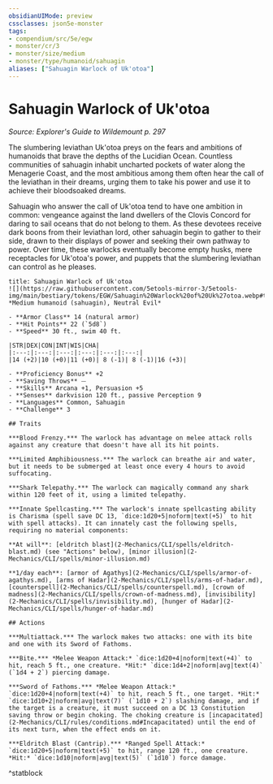 ```yaml
---
obsidianUIMode: preview
cssclasses: json5e-monster
tags:
- compendium/src/5e/egw
- monster/cr/3
- monster/size/medium
- monster/type/humanoid/sahuagin
aliases: ["Sahuagin Warlock of Uk'otoa"]
---
```

# Sahuagin Warlock of Uk'otoa
*Source: Explorer's Guide to Wildemount p. 297*  

The slumbering leviathan Uk'otoa preys on the fears and ambitions of humanoids that brave the depths of the Lucidian Ocean. Countless communities of sahuagin inhabit uncharted pockets of water along the Menagerie Coast, and the most ambitious among them often hear the call of the leviathan in their dreams, urging them to take his power and use it to achieve their bloodsoaked dreams.

Sahuagin who answer the call of Uk'otoa tend to have one ambition in common: vengeance against the land dwellers of the Clovis Concord for daring to sail oceans that do not belong to them. As these devotees receive dark boons from their leviathan lord, other sahuagin begin to gather to their side, drawn to their displays of power and seeking their own pathway to power. Over time, these warlocks eventually become empty husks, mere receptacles for Uk'otoa's power, and puppets that the slumbering leviathan can control as he pleases.

```ad-statblock
title: Sahuagin Warlock of Uk'otoa
![](https://raw.githubusercontent.com/5etools-mirror-3/5etools-img/main/bestiary/tokens/EGW/Sahuagin%20Warlock%20of%20Uk%27otoa.webp#token)
*Medium humanoid (sahuagin), Neutral Evil*

- **Armor Class** 14 (natural armor)
- **Hit Points** 22 (`5d8`)
- **Speed** 30 ft., swim 40 ft.

|STR|DEX|CON|INT|WIS|CHA|
|:---:|:---:|:---:|:---:|:---:|:---:|
|14 (+2)|10 (+0)|11 (+0)| 8 (-1)| 8 (-1)|16 (+3)|

- **Proficiency Bonus** +2
- **Saving Throws** ⏤
- **Skills** Arcana +1, Persuasion +5
- **Senses** darkvision 120 ft., passive Perception 9
- **Languages** Common, Sahuagin
- **Challenge** 3

## Traits

***Blood Frenzy.*** The warlock has advantage on melee attack rolls against any creature that doesn't have all its hit points.

***Limited Amphibiousness.*** The warlock can breathe air and water, but it needs to be submerged at least once every 4 hours to avoid suffocating.

***Shark Telepathy.*** The warlock can magically command any shark within 120 feet of it, using a limited telepathy.

***Innate Spellcasting.*** The warlock's innate spellcasting ability is Charisma (spell save DC 13, `dice:1d20+5|noform|text(+5)` to hit with spell attacks). It can innately cast the following spells, requiring no material components:

**At will**: [eldritch blast](2-Mechanics/CLI/spells/eldritch-blast.md) (see "Actions" below), [minor illusion](2-Mechanics/CLI/spells/minor-illusion.md)

**1/day each**: [armor of Agathys](2-Mechanics/CLI/spells/armor-of-agathys.md), [arms of Hadar](2-Mechanics/CLI/spells/arms-of-hadar.md), [counterspell](2-Mechanics/CLI/spells/counterspell.md), [crown of madness](2-Mechanics/CLI/spells/crown-of-madness.md), [invisibility](2-Mechanics/CLI/spells/invisibility.md), [hunger of Hadar](2-Mechanics/CLI/spells/hunger-of-hadar.md)

## Actions

***Multiattack.*** The warlock makes two attacks: one with its bite and one with its Sword of Fathoms.

***Bite.*** *Melee Weapon Attack:* `dice:1d20+4|noform|text(+4)` to hit, reach 5 ft., one creature. *Hit:* `dice:1d4+2|noform|avg|text(4)` (`1d4 + 2`) piercing damage.

***Sword of Fathoms.*** *Melee Weapon Attack:* `dice:1d20+4|noform|text(+4)` to hit, reach 5 ft., one target. *Hit:* `dice:1d10+2|noform|avg|text(7)` (`1d10 + 2`) slashing damage, and if the target is a creature, it must succeed on a DC 13 Constitution saving throw or begin choking. The choking creature is [incapacitated](2-Mechanics/CLI/rules/conditions.md#Incapacitated) until the end of its next turn, when the effect ends on it.

***Eldritch Blast (Cantrip).*** *Ranged Spell Attack:* `dice:1d20+5|noform|text(+5)` to hit, range 120 ft., one creature. *Hit:* `dice:1d10|noform|avg|text(5)` (`1d10`) force damage.
```
^statblock